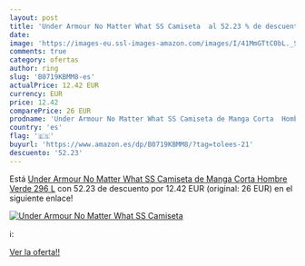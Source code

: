 ```yaml
---
layout: post
title: 'Under Armour No Matter What SS Camiseta  al 52.23 % de descuento'
date: 
image: 'https://images-eu.ssl-images-amazon.com/images/I/41MmGTtC0bL._SL200_.jpg'
comments: true
category: ofertas
author: ring
slug: 'B0719KBMM8-es'
actualPrice: 12.42 EUR
currency: EUR
price: 12.42
comparePrice: 26 EUR
prodname: 'Under Armour No Matter What SS Camiseta de Manga Corta  Hombre  Verde  296   L'
country: 'es'
flag: '🇪🇸'
buyurl: 'https://www.amazon.es/dp/B0719KBMM8/?tag=tolees-21'
descuento: '52.23'
---
```


Está [Under Armour No Matter What SS Camiseta de Manga Corta  Hombre  Verde  296   L](https://www.amazon.es/dp/B0719KBMM8/?tag=tolees-21) con 52.23 de descuento por 12.42 EUR (original: 26 EUR) en el siguiente enlace!

[![Under Armour No Matter What SS Camiseta ](https://images-eu.ssl-images-amazon.com/images/I/41MmGTtC0bL._SL200_.jpg)](https://www.amazon.es/dp/B0719KBMM8/?tag=tolees-21)

ℹ️:


[Ver la oferta!!](https://www.amazon.es/dp/B0719KBMM8/?tag=tolees-21)
